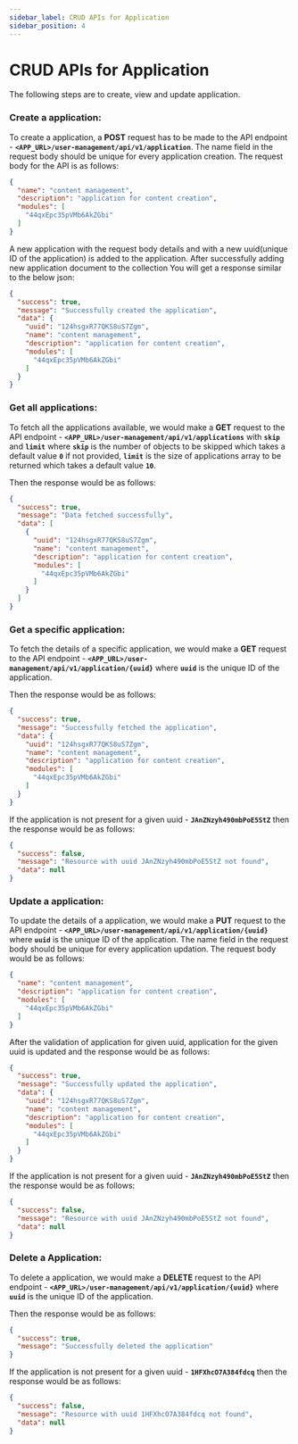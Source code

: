 ```yaml
---
sidebar_label: CRUD APIs for Application
sidebar_position: 4
---
```


# CRUD APIs for Application

The following steps are to create, view and update application.


### Create a application:

To create a application, a **POST** request has to be made to the API endpoint - **`<APP_URL>/user-management/api/v1/application`**. The name field in the request body should be unique for every application creation.
The request body for the API is as follows:

```json
{
  "name": "content management",
  "description": "application for content creation",
  "modules": [
    "44qxEpc35pVMb6AkZGbi"
  ]
}
```

A new application with the request body details and with a new uuid(unique ID of the application) is added to the application. After successfully adding new application document to the collection You will get a response similar to the below json:

```json
{
  "success": true,
  "message": "Successfully created the application",
  "data": {
    "uuid": "124hsgxR77QKS8uS7Zgm",
    "name": "content management",
    "description": "application for content creation",
    "modules": [
      "44qxEpc35pVMb6AkZGbi"
    ]
  }
}
```

### Get all applications:

To fetch all the applications available, we would make a **GET** request to the API endpoint - **`<APP_URL>/user-management/api/v1/applications`** with **`skip`** and **`limit`** where **`skip`** is the number of objects to be skipped which takes a default value **`0`** if not provided, **`limit`** is the size of applications array to be returned which takes a default value **`10`**.

Then the response would be as follows: 

```json
{
  "success": true,
  "message": "Data fetched successfully",
  "data": [
    {
      "uuid": "124hsgxR77QKS8uS7Zgm",
      "name": "content management",
      "description": "application for content creation",
      "modules": [
        "44qxEpc35pVMb6AkZGbi"
      ]
    }
  ]
}
```

### Get a specific application:

To fetch the details of a specific application, we would make a **GET** request to the API endpoint - **`<APP_URL>/user-management/api/v1/application/{uuid}`** where **`uuid`** is the unique ID of the application.

Then the response would be as follows: 

```json
{
  "success": true,
  "message": "Successfully fetched the application",
  "data": {
    "uuid": "124hsgxR77QKS8uS7Zgm",
    "name": "content management",
    "description": "application for content creation",
    "modules": [
      "44qxEpc35pVMb6AkZGbi"
    ]
  }
}
```

If the application is not present for a given uuid - **`JAnZNzyh490mbPoE5StZ`** then the response would be as follows:

```json
{
  "success": false,
  "message": "Resource with uuid JAnZNzyh490mbPoE5StZ not found",
  "data": null
}
```

### Update a application:

To update the details of a application, we would make a **PUT** request to the API endpoint - **`<APP_URL>/user-management/api/v1/application/{uuid}`** where **`uuid`** is the unique ID of the application. The name field in the request body should be unique for every application updation.
The request body would be as follows:

```json
{
  "name": "content management",
  "description": "application for content creation",
  "modules": [
    "44qxEpc35pVMb6AkZGbi"
  ]
}
```

After the validation of application for given uuid, application for the given uuid is updated and the response would be as follows:

```json
{
  "success": true,
  "message": "Successfully updated the application",
  "data": {
    "uuid": "124hsgxR77QKS8uS7Zgm",
    "name": "content management",
    "description": "application for content creation",
    "modules": [
      "44qxEpc35pVMb6AkZGbi"
    ]
  }
}
```

If the application is not present for a given uuid - **`JAnZNzyh490mbPoE5StZ`** then the response would be as follows:

```json
{
  "success": false,
  "message": "Resource with uuid JAnZNzyh490mbPoE5StZ not found",
  "data": null
}
```

### Delete a Application:

To delete a application, we would make a **DELETE** request to the API endpoint - **`<APP_URL>/user-management/api/v1/application/{uuid}`** where **`uuid`** is the unique ID of the application.

Then the response would be as follows:

```json
{
  "success": true,
  "message": "Successfully deleted the application"
}
```

If the application is not present for a given uuid - **`1HFXhcO7A384fdcq`** then the response would be as follows:

```json
{
  "success": false,
  "message": "Resource with uuid 1HFXhcO7A384fdcq not found",
  "data": null
}
```
